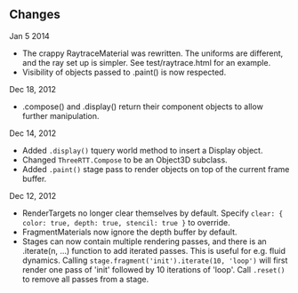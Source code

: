 Changes
-------

Jan 5 2014
* The crappy RaytraceMaterial was rewritten. The uniforms are different, and the ray set up is simpler. See test/raytrace.html for an example.
* Visibility of objects passed to .paint() is now respected.

Dec 18, 2012
* .compose() and .display() return their component objects to allow further manipulation.

Dec 14, 2012

* Added `.display()` tquery world method to insert a Display object.
* Changed `ThreeRTT.Compose` to be an Object3D subclass.
* Added `.paint()` stage pass to render objects on top of the current frame buffer.

Dec 12, 2012

* RenderTargets no longer clear themselves by default. Specify `clear: { color: true, depth: true, stencil: true }` to override.
* FragmentMaterials now ignore the depth buffer by default.
* Stages can now contain multiple rendering passes, and there is an .iterate(n, ...) function to add iterated passes. This is useful for e.g. fluid dynamics. Calling `stage.fragment('init').iterate(10, 'loop')` will first render one pass of 'init' followed by 10 iterations of 'loop'. Call `.reset()` to remove all passes from a stage.
